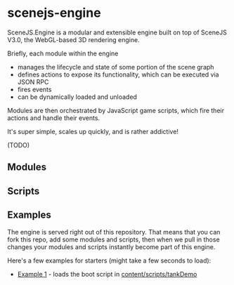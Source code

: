 scenejs-engine
=======================

SceneJS.Engine is a modular and extensible engine built on top of SceneJS V3.0, the WebGL-based 3D rendering engine.

Briefly, each module within the engine

 * manages the lifecycle and state of some portion of the scene graph
 * defines actions to expose its functionality, which can be executed via JSON RPC
 * fires events
 * can be dynamically loaded and unloaded

Modules are then orchestrated by JavaScript game scripts, which fire their actions and handle their events.

It's super simple, scales up quickly, and is rather addictive!


(TODO)

Modules
-------------------------


Scripts
-------------------------


Examples
-------------------------

The engine is served right out of this repository. That means that you can fork this repo, add some modules
and scripts, then when we pull in those changes your modules and scripts instantly become part of this engine.

Here's a few examples for starters (might take a few seconds to load):

 * [Example 1](http://htmlpreview.github.com/?https://raw.github.com/xeolabs/scenejs-engine/master/index.html#script=tankDemo) - loads the boot script in [content/scripts/tankDemo](https://github.com/xeolabs/scenejs-engine/blob/master/content/scripts/tankDemo.js)  